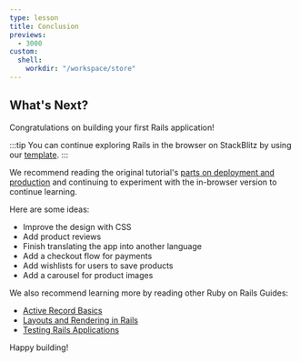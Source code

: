 ```yaml
---
type: lesson
title: Conclusion
previews:
  - 3000
custom:
  shell:
    workdir: "/workspace/store"
---
```


What's Next?
------------

Congratulations on building your first Rails application!

:::tip
You can continue exploring Rails in the browser on StackBlitz by using our [template](https://github.com/palkan/rails-tutorial-template).
:::

We recommend reading the original tutorial's [parts on deployment and production](https://guides.rubyonrails.org/getting_started.html#deploying-to-production) and continuing to experiment with the in-browser version to continue learning.

Here are some ideas:

* Improve the design with CSS
* Add product reviews
* Finish translating the app into another language
* Add a checkout flow for payments
* Add wishlists for users to save products
* Add a carousel for product images

We also recommend learning more by reading other Ruby on Rails Guides:

* [Active Record Basics](https://guides.rubyonrails.org/active_record_basics.html)
* [Layouts and Rendering in Rails](https://guides.rubyonrails.org/layouts_and_rendering.html)
* [Testing Rails Applications](https://guides.rubyonrails.org/testing.html)

Happy building!
